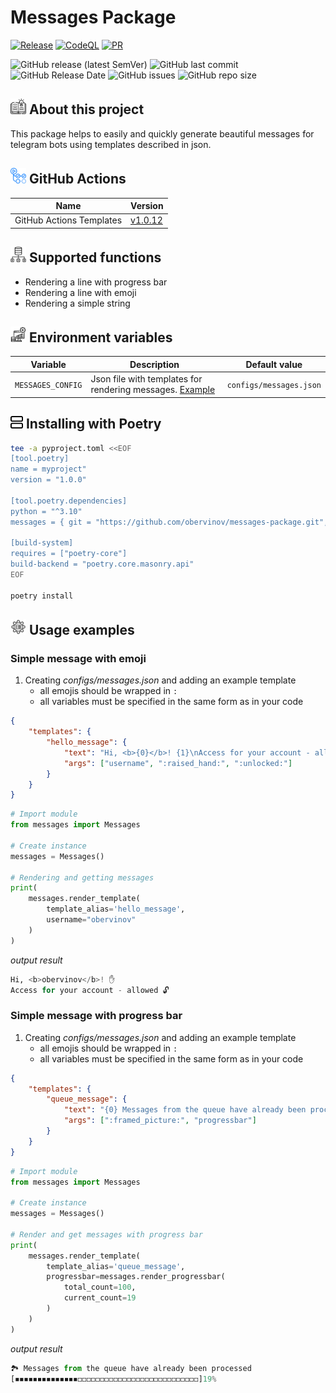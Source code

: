 # Messages Package
[![Release](https://github.com/obervinov/messages-package/actions/workflows/release.yaml/badge.svg)](https://github.com/obervinov/messages-package/actions/workflows/release.yaml)
[![CodeQL](https://github.com/obervinov/messages-package/actions/workflows/github-code-scanning/codeql/badge.svg)](https://github.com/obervinov/messages-package/actions/workflows/github-code-scanning/codeql)
[![PR](https://github.com/obervinov/messages-package/actions/workflows/pr.yaml/badge.svg?branch=main&event=pull_request)](https://github.com/obervinov/messages-package/actions/workflows/pr.yaml)

![GitHub release (latest SemVer)](https://img.shields.io/github/v/release/obervinov/messages-package?style=for-the-badge)
![GitHub last commit](https://img.shields.io/github/last-commit/obervinov/messages-package?style=for-the-badge)
![GitHub Release Date](https://img.shields.io/github/release-date/obervinov/messages-package?style=for-the-badge)
![GitHub issues](https://img.shields.io/github/issues/obervinov/messages-package?style=for-the-badge)
![GitHub repo size](https://img.shields.io/github/repo-size/obervinov/messages-package?style=for-the-badge)

## <img src="https://github.com/obervinov/_templates/blob/main/icons/book.png" width="25" title="about"> About this project
This package helps to easily and quickly generate beautiful messages for telegram bots using templates described in json.

## <img src="https://github.com/obervinov/_templates/blob/main/icons/github-actions.png" width="25" title="github-actions"> GitHub Actions
| Name  | Version |
| ------------------------ | ----------- |
| GitHub Actions Templates | [v1.0.12](https://github.com/obervinov/_templates/tree/v1.0.12) |


## <img src="https://github.com/obervinov/_templates/blob/main/icons/requirements.png" width="25" title="functions"> Supported functions
- Rendering a line with progress bar
- Rendering a line with emoji
- Rendering a simple string

## <img src="https://github.com/obervinov/_templates/blob/v1.0.5/icons/build.png" width="25" title="build"> Environment variables
| Variable  | Description | Default value |
| ------------- | ------------- | ------------- |
| `MESSAGES_CONFIG` | Json file with templates for rendering messages. [Example](tests/configs/messages.json) | `configs/messages.json` |


## <img src="https://github.com/obervinov/_templates/blob/main/icons/stack2.png" width="20" title="install"> Installing with Poetry
```bash
tee -a pyproject.toml <<EOF
[tool.poetry]
name = myproject"
version = "1.0.0"

[tool.poetry.dependencies]
python = "^3.10"
messages = { git = "https://github.com/obervinov/messages-package.git", tag = "v1.0.3" }

[build-system]
requires = ["poetry-core"]
build-backend = "poetry.core.masonry.api"
EOF

poetry install
```

## <img src="https://github.com/obervinov/_templates/blob/main/icons/config.png" width="25" title="usage"> Usage examples
### Simple message with emoji
1. Creating _configs/messages.json_ and adding an example template
   - all emojis should be wrapped in `:`
   - all variables must be specified in the same form as in your code
```json
{
    "templates": {
        "hello_message": {
            "text": "Hi, <b>{0}</b>! {1}\nAccess for your account - allowed {2}",
            "args": ["username", ":raised_hand:", ":unlocked:"]
        }
    }
}
```

```python
# Import module
from messages import Messages

# Create instance
messages = Messages()

# Rendering and getting messages
print(
    messages.render_template(
        template_alias='hello_message',
        username="obervinov"
    )
)
```

_output result_
```python
Hi, <b>obervinov</b>! ✋
Access for your account - allowed 🔓
```

### Simple message with progress bar
1. Creating _configs/messages.json_ and adding an example template
   - all emojis should be wrapped in `:`
   - all variables must be specified in the same form as in your code
```json
{
    "templates": {
        "queue_message": {
            "text": "{0} Messages from the queue have already been processed\n{1}",
            "args": [":framed_picture:", "progressbar"]
        }
    }
}
```

```python
# Import module
from messages import Messages

# Create instance
messages = Messages()

# Render and get messages with progress bar
print(
    messages.render_template(
        template_alias='queue_message',
        progressbar=messages.render_progressbar(
            total_count=100,
            current_count=19
        )
    )
)
```

_output result_
```python
🏞 Messages from the queue have already been processed
[◾◾◾◾◾◾◾◾◾◾◾◾◾◾◻️◻️◻️◻️◻️◻️◻️◻️◻️◻️◻️◻️◻️◻️◻️◻️◻️◻️◻️◻️◻️◻️◻️◻️◻️◻️◻️]19%
```
